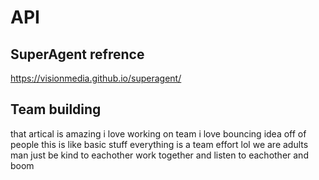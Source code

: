 # API 

## SuperAgent refrence 

https://visionmedia.github.io/superagent/

## Team building 

that artical is amazing i love working on team i love bouncing idea off of people this is like basic stuff
everything is a team effort lol we are adults man just be kind to eachother work together and listen to eachother and boom 